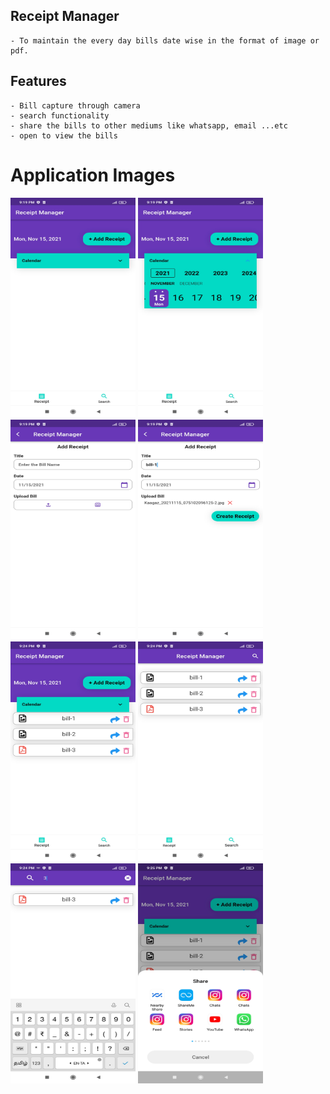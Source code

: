 ## Receipt Manager
    - To maintain the every day bills date wise in the format of image or pdf.

## Features
    - Bill capture through camera
    - search functionality 
    - share the bills to other mediums like whatsapp, email ...etc
    - open to view the bills

# Application Images

<img src="screens/1.jpg" height="352" width="200"> <span/><img src="screens/2.jpg" height="352" width="200"> <span/><img src="screens/3.jpg" height="352" width="200"> <span/> <img src="screens/4.jpg" height="352" width="200"> <br/>
<img src="screens/5.jpg" height="352" width="200"> <span/> <img src="screens/6.jpg" height="352" width="200"> <span/>
<img src="screens/7.jpg" height="352" width="200"> <span/> <img src="screens/8.jpg" height="352" width="200">